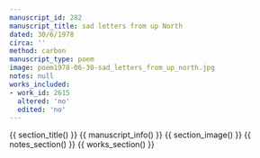 ```yaml
---
manuscript_id: 282
manuscript_title: sad letters from up North
dated: 30/6/1978
circa: ''
method: carbon
manuscript_type: poem
image: poem1978-06-30-sad_letters_from_up_north.jpg
notes: null
works_included:
- work_id: 2615
  altered: 'no'
  edited: 'no'
---
```


{{ section_title() }}
{{ manuscript_info() }}
{{ section_image() }}
{{ notes_section() }}
{{ works_section() }}
